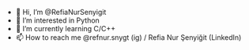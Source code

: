 - 👋 Hi, I’m @RefiaNurSenyigit
- 👀 I’m interested in Python 
- 🌱 I’m currently learning C/C++
- 📫 How to reach me @refnur.snygt (ig) / Refia Nur Şenyiğit (LinkedIn)
<!---
RefiaNurSenyigit/RefiaNurSenyigit is a ✨ special ✨ repository because its `README.md` (this file) appears on your GitHub profile.
You can click the Preview link to take a look at your changes.
--->
